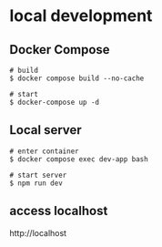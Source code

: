 # local development
## Docker Compose
```
# build
$ docker compose build --no-cache

# start
$ docker-compose up -d
```

## Local server

```
# enter container
$ docker compose exec dev-app bash

# start server
$ npm run dev
```

## access localhost
http://localhost
